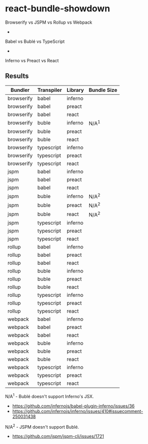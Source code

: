 # react-bundle-showdown
Browserify vs JSPM vs Rollup vs Webpack

+

Babel vs Bublé vs TypeScript

+

Inferno vs Preact vs React

## Results

| Bundler   | Transpiler| Library       | Bundle Size       |
| --------- | --------- | ------------- | ----------------- |
| browserify| babel     | inferno       |                   |
| browserify| babel     | preact        |                   |
| browserify| babel     | react         |                   |
| browserify| buble     | inferno       | N/A<sup>1</sup>   |
| browserify| buble     | preact        |                   |
| browserify| buble     | react         |                   |
| browserify| typescript| inferno       |                   |
| browserify| typescript| preact        |                   |
| browserify| typescript| react         |                   |
| jspm      | babel     | inferno       |                   |
| jspm      | babel     | preact        |                   |
| jspm      | babel     | react         |                   |
| jspm      | buble     | inferno       | N/A<sup>2</sup>   |
| jspm      | buble     | preact        | N/A<sup>2</sup>   |
| jspm      | buble     | react         | N/A<sup>2</sup>   |
| jspm      | typescript| inferno       |                   |
| jspm      | typescript| preact        |                   |
| jspm      | typescript| react         |                   |
| rollup    | babel     | inferno       |                   |
| rollup    | babel     | preact        |                   |
| rollup    | babel     | react         |                   |
| rollup    | buble     | inferno       |                   |
| rollup    | buble     | preact        |                   |
| rollup    | buble     | react         |                   |
| rollup    | typescript| inferno       |                   |
| rollup    | typescript| preact        |                   |
| rollup    | typescript| react         |                   |
| webpack   | babel     | inferno       |                   |
| webpack   | babel     | preact        |                   |
| webpack   | babel     | react         |                   |
| webpack   | buble     | inferno       |                   |
| webpack   | buble     | preact        |                   |
| webpack   | buble     | react         |                   |
| webpack   | typescript| inferno       |                   |
| webpack   | typescript| preact        |                   |
| webpack   | typescript| react         |                   |

N/A<sup>1</sup> - Bublé doesn't support Inferno's JSX.

- https://github.com/infernojs/babel-plugin-inferno/issues/36
- https://github.com/infernojs/inferno/issues/410#issuecomment-250031438


N/A<sup>2</sup> - JSPM doesn't support Bublé.

- https://github.com/jspm/jspm-cli/issues/1721

